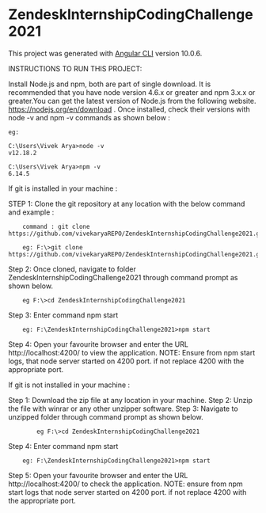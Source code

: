 # ZendeskInternshipCodingChallenge2021

This project was generated with [Angular CLI](https://github.com/angular/angular-cli) version 10.0.6.

INSTRUCTIONS TO RUN THIS PROJECT:

Install Node.js and npm, both are part of single download. 
It is recommended that you have node version 4.6.x or greater and npm 3.x.x or greater.You can get the latest version of Node.js from the following website. https://nodejs.org/en/download . Once installed, check their versions with node -v and npm -v commands as shown below :

	eg: 

	C:\Users\Vivek Arya>node -v
	v12.18.2

	C:\Users\Vivek Arya>npm -v
	6.14.5

If git is installed in your machine :

STEP 1: Clone the git repository at any location with the below command and example :
		
		command : git clone https://github.com/vivekaryaREPO/ZendeskInternshipCodingChallenge2021.git

		eg: F:\>git clone https://github.com/vivekaryaREPO/ZendeskInternshipCodingChallenge2021.git
 
Step 2: Once cloned, navigate to folder ZendeskInternshipCodingChallenge2021 through command prompt as shown below.
		
		eg F:\>cd ZendeskInternshipCodingChallenge2021

Step 3: Enter command npm start

		eg: F:\ZendeskInternshipCodingChallenge2021>npm start

Step 4: Open your favourite browser and enter the URL http://localhost:4200/ to view the application.
		NOTE: Ensure from npm start logs, that node server started on 4200 port. if not replace 4200 with the appropriate port.

If git is not installed in your machine :

Step 1: Download the zip file at any location in your machine.
Step 2: Unzip the file with winrar or any other unzipper software.
Step 3: Navigate to unzipped folder through command prompt as shown below.
		
			eg F:\>cd ZendeskInternshipCodingChallenge2021
			
Step 4: Enter command npm start
	
		eg: F:\ZendeskInternshipCodingChallenge2021>npm start

Step 5: Open your favourite browser and enter the URL http://localhost:4200/ to check the application.
		NOTE: ensure from npm start logs that node server started on 4200 port. if not replace 4200 with the appropriate port.